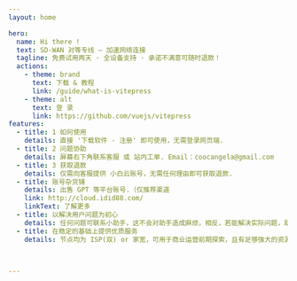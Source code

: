 ```yaml
---
layout: home

hero:
  name: Hi there !
  text: SD-WAN 对等专线 — 加速网络连接
  tagline: 免费试用两天 · 全设备支持 · 承诺不满意可随时退款！
  actions:
    - theme: brand
      text: 下载 & 教程
      link: /guide/what-is-vitepress
    - theme: alt
      text: 登 录
      link: https://github.com/vuejs/vitepress
features:
  - title: 1 如何使用
    details: 直接 '下载软件 - 注册' 即可使用，无需登录网页端.
  - title: 2 问题协助
    details: 屏幕右下角联系客服 或 站内工单. Email：coocangela@gmail.com
  - title: 3 获取退款
    details: 仅需向客服提供 小白云账号，无需任何理由即可获取退款.
  - title: 账号杂货铺
    details: 出售 GPT 等平台账号.（仅推荐渠道
    link: http://cloud.idid88.com/
    linkText: 了解更多
  - title: 以解决用户问题为初心
    details: 任何问题可联系小助手，这不会对助手造成麻烦，相反，若能解决实际问题，助手会很开心.
  - title: 在稳定的基础上提供优质服务
    details: 节点均为 ISP(双) or 家宽，可用于商业运营前期探索，且有足够强大的资源负载体系支撑整体服务.



---
```

